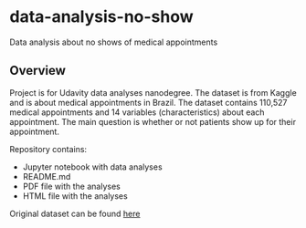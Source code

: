 # data-analysis-no-show

Data analysis about no shows of medical appointments

## Overview

Project is for Udavity data analyses nanodegree. The dataset is from Kaggle and is about medical appointments in Brazil.
The dataset contains 110,527 medical appointments and 14 variables (characteristics) about each appointment.
The main question is whether or not patients show up for their appointment.

Repository contains:
- Jupyter notebook with data analyses
- README.md
- PDF file with the analyses
- HTML file with the analyses

Original dataset can be found [here](https://www.kaggle.com/joniarroba/noshowappointments)
